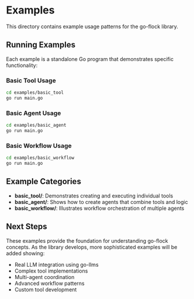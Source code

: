 # Examples

This directory contains example usage patterns for the go-flock library.

## Running Examples

Each example is a standalone Go program that demonstrates specific functionality:

### Basic Tool Usage
```bash
cd examples/basic_tool
go run main.go
```

### Basic Agent Usage  
```bash
cd examples/basic_agent
go run main.go
```

### Basic Workflow Usage
```bash
cd examples/basic_workflow  
go run main.go
```

## Example Categories

- **basic_tool/**: Demonstrates creating and executing individual tools
- **basic_agent/**: Shows how to create agents that combine tools and logic
- **basic_workflow/**: Illustrates workflow orchestration of multiple agents

## Next Steps

These examples provide the foundation for understanding go-flock concepts. As the library develops, more sophisticated examples will be added showing:

- Real LLM integration using go-llms
- Complex tool implementations
- Multi-agent coordination
- Advanced workflow patterns
- Custom tool development